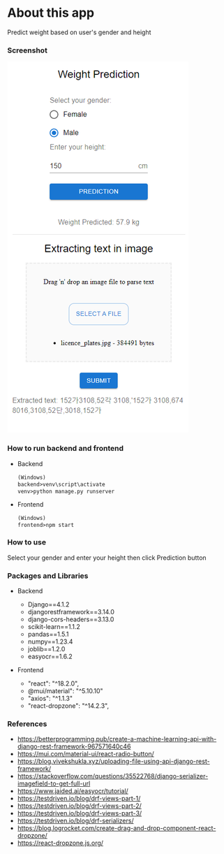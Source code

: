 # About this app
Predict weight based on user's gender and height

### Screenshot
![](assets/screenshot.png)

### How to run backend and frontend
- Backend
    ```
    (Windows)
    backend>venv\script\activate
    venv>python manage.py runserver
    ```
- Frontend
    ```
    (Windows)
    frontend>npm start
    ```

### How to use
Select your gender and enter your height then click Prediction button

### Packages and Libraries
- Backend
    - Django==4.1.2
    - djangorestframework==3.14.0
    - django-cors-headers==3.13.0
    - scikit-learn==1.1.2
    - pandas==1.5.1
    - numpy==1.23.4
    - joblib==1.2.0
    - easyocr==1.6.2
    
- Frontend
    - "react": "^18.2.0",
    - @mui/material": "^5.10.10"
    - "axios": "^1.1.3"
    - "react-dropzone": "^14.2.3",

### References
- https://betterprogramming.pub/create-a-machine-learning-api-with-django-rest-framework-967571640c46
- https://mui.com/material-ui/react-radio-button/
- https://blog.vivekshukla.xyz/uploading-file-using-api-django-rest-framework/
- https://stackoverflow.com/questions/35522768/django-serializer-imagefield-to-get-full-url
- https://www.jaided.ai/easyocr/tutorial/
- https://testdriven.io/blog/drf-views-part-1/
- https://testdriven.io/blog/drf-views-part-2/
- https://testdriven.io/blog/drf-views-part-3/
- https://testdriven.io/blog/drf-serializers/
- https://blog.logrocket.com/create-drag-and-drop-component-react-dropzone/
- https://react-dropzone.js.org/